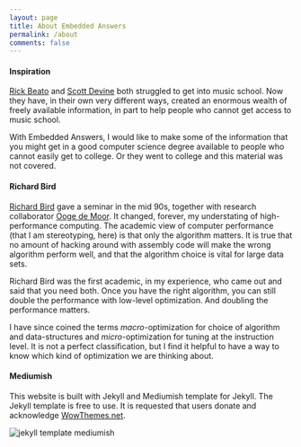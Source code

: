```yaml
---
layout: page
title: About Embedded Answers
permalink: /about
comments: false
---
```


#### Inspiration

[Rick Beato](https://rickbeato.com/) and
[Scott Devine](https://scottsbasslessons.com/) both
struggled to get into music school. Now they have, in their own very different ways,
created an enormous wealth of freely available information, in part to help
people who cannot get access to music school.

With Embedded Answers, I would like to make some of the information
that you might get in a good computer science degree available to people who
cannot easily get to college. Or they went to college and this material was
not covered.

#### Richard Bird

[Richard Bird](https://www.cs.ox.ac.uk/people/richard.bird/)
gave a seminar in the mid 90s, together with research collaborator
[Ooge de Moor](https://www.linkedin.com/in/oegedemoor/).
It changed, forever, my understating of high-performance computing.
The academic view of computer performance (that I am stereotyping, here) is that
only the algorithm matters. It is true that no amount of hacking around with
assembly code will make the wrong algorithm perform well, and that the
algorithm choice is vital for large data sets.

Richard Bird was the
first academic, in my experience, who came out and said that
you need both. Once you have the right algorithm, you can still double the
performance with low-level optimization. And doubling the performance matters.

I have since coined the terms <em>macro-</em>optimization for choice of
algorithm and data-structures and <em>micro-</em>optimization for tuning at the
instruction level. It is not a perfect classification, but I find it helpful
to have a way to know which kind of optimization we are thinking about.

#### Mediumish

This website is built with Jekyll and Mediumish template for Jekyll.
The Jekyll template is free to use. It is requested that users donate
and acknowledge <a href="https://www.wowthemes.net">WowThemes.net</a>.

<p class="mb-5"><img class="shadow-lg" src="{{site.baseurl}}/assets/images/mediumish-jekyll-template.png" alt="jekyll template mediumish" /></p>

<div class="col-md-4">

</div>
</div>
</div>

<!-- Ambition / vision -->
<!-- Inspiration -->
<!-- Richard Bird -->
<!-- Michael Abrash -->
<!-- IBM magazine -->
